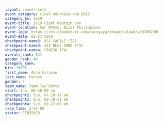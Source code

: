 ```yaml
---
layout: runner-info 
event_category: rizal-mountain-run-2019 
category_km: 15KM 
event-title: 2019 Rizal Moutain Run 
event-location: San Mateo, Rizal Philippines 
event-logo: https://res.cloudinary.com/raceyaya/image/upload/v1570025909/logo/rizal-mountain_gkfete.jpg 
event-date: 01-27-2019 
checkpoint-name2: AS1 CASILE (T2) 
checkpoint-name3: AS2 BLUE SHED (T3) 
checkpoint-name4: FINISH (T4) 
overall_rank: 131
gender_rank: 40
category_rank: 
bib: 15095
first_name: Anna Loraine
last_name: Fernes
gender: F
team_name: Team Two Botts
start: Sun, 06-30-00 am
checkpoint2: Sun, 07-28-17 am
checkpoint3: Sun, 08-38-31 am
checkpoint4: Sun, 09-22-09 am
race_time: 2-52-09
status: FINISHER
---
```

